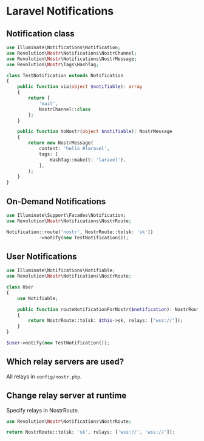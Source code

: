 Laravel Notifications
====

## Notification class
```php
use Illuminate\Notifications\Notification;
use Revolution\Nostr\Notifications\NostrChannel;
use Revolution\Nostr\Notifications\NostrMessage;
use Revolution\Nostr\Tags\HashTag;

class TestNotification extends Notification
{
    public function via(object $notifiable): array
    {
        return [
            'mail',
            NostrChannel::class
        ];
    }

    public function toNostr(object $notifiable): NostrMessage
    {
        return new NostrMessage(
            content: 'hello #laravel',
            tags: [
                HashTag::make(t: 'laravel'),
            ],
        );
    }
}
```

## On-Demand Notifications
```php
use Illuminate\Support\Facades\Notification;
use Revolution\Nostr\Notifications\NostrRoute;

Notification::route('nostr', NostrRoute::to(sk: 'sk'))
            ->notify(new TestNotification());
```

## User Notifications
```php
use Illuminate\Notifications\Notifiable;
use Revolution\Nostr\Notifications\NostrRoute;

class User
{
    use Notifiable;

    public function routeNotificationForNostr($notification): NostrRoute
    {
        return NostrRoute::to(sk: $this->sk, relays: ['wss://']);
    }
}
```

```php
$user->notify(new TestNotification());
```

## Which relay servers are used?

All relays in `config/nostr.php`.

## Change relay server at runtime
Specify relays in NostrRoute.

```php
use Revolution\Nostr\Notifications\NostrRoute;

return NostrRoute::to(sk: 'sk', relays: ['wss://', 'wss://']);
```
